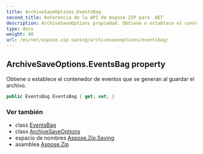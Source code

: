 ```yaml
---
title: ArchiveSaveOptions.EventsBag
second_title: Referencia de la API de Aspose.ZIP para .NET
description: ArchiveSaveOptions propiedad. Obtiene o establece el contenedor de eventos que se generan al guardar el archivo.
type: docs
weight: 40
url: /es/net/aspose.zip.saving/archivesaveoptions/eventsbag/
---
```

## ArchiveSaveOptions.EventsBag property

Obtiene o establece el contenedor de eventos que se generan al guardar el archivo.

```csharp
public EventsBag EventsBag { get; set; }
```

### Ver también

* class [EventsBag](../../eventsbag/)
* class [ArchiveSaveOptions](../)
* espacio de nombres [Aspose.Zip.Saving](../../archivesaveoptions/)
* asamblea [Aspose.Zip](../../../)


